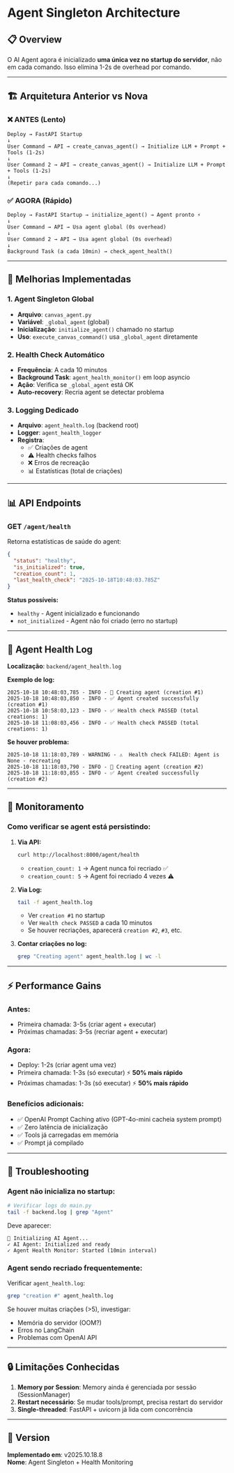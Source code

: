 # Agent Singleton Architecture

## 📋 Overview

O AI Agent agora é inicializado **uma única vez no startup do servidor**, não em cada comando. Isso elimina 1-2s de overhead por comando.

---

## 🏗️ Arquitetura Anterior vs Nova

### ❌ **ANTES (Lento)**
```
Deploy → FastAPI Startup
↓
User Command → API → create_canvas_agent() → Initialize LLM + Prompt + Tools (1-2s)
↓
User Command 2 → API → create_canvas_agent() → Initialize LLM + Prompt + Tools (1-2s)
↓
(Repetir para cada comando...)
```

### ✅ **AGORA (Rápido)**
```
Deploy → FastAPI Startup → initialize_agent() → Agent pronto ⚡
↓
User Command → API → Usa agent global (0s overhead)
↓
User Command 2 → API → Usa agent global (0s overhead)
↓
Background Task (a cada 10min) → check_agent_health()
```

---

## 🚀 Melhorias Implementadas

### 1. **Agent Singleton Global**
- **Arquivo**: `canvas_agent.py`
- **Variável**: `_global_agent` (global)
- **Inicialização**: `initialize_agent()` chamado no startup
- **Uso**: `execute_canvas_command()` usa `_global_agent` diretamente

### 2. **Health Check Automático**
- **Frequência**: A cada 10 minutos
- **Background Task**: `agent_health_monitor()` em loop asyncio
- **Ação**: Verifica se `_global_agent` está OK
- **Auto-recovery**: Recria agent se detectar problema

### 3. **Logging Dedicado**
- **Arquivo**: `agent_health.log` (backend root)
- **Logger**: `agent_health_logger`
- **Registra**:
  - ✅ Criações de agent
  - ⚠️ Health checks falhos
  - ❌ Erros de recreação
  - 📊 Estatísticas (total de criações)

---

## 📊 API Endpoints

### **GET `/agent/health`**
Retorna estatísticas de saúde do agent:

```json
{
  "status": "healthy",
  "is_initialized": true,
  "creation_count": 1,
  "last_health_check": "2025-10-18T10:48:03.785Z"
}
```

**Status possíveis:**
- `healthy` - Agent inicializado e funcionando
- `not_initialized` - Agent não foi criado (erro no startup)

---

## 📝 Agent Health Log

**Localização**: `backend/agent_health.log`

**Exemplo de log:**
```
2025-10-18 10:48:03,785 - INFO - 🚀 Creating agent (creation #1)
2025-10-18 10:48:03,850 - INFO - ✅ Agent created successfully (creation #1)
2025-10-18 10:58:03,123 - INFO - ✅ Health check PASSED (total creations: 1)
2025-10-18 11:08:03,456 - INFO - ✅ Health check PASSED (total creations: 1)
```

**Se houver problema:**
```
2025-10-18 11:18:03,789 - WARNING - ⚠️  Health check FAILED: Agent is None - recreating
2025-10-18 11:18:03,790 - INFO - 🚀 Creating agent (creation #2)
2025-10-18 11:18:03,855 - INFO - ✅ Agent created successfully (creation #2)
```

---

## 🔧 Monitoramento

### **Como verificar se agent está persistindo:**

1. **Via API:**
   ```bash
   curl http://localhost:8000/agent/health
   ```
   
   - `creation_count: 1` → Agent nunca foi recriado ✅
   - `creation_count: 5` → Agent foi recriado 4 vezes ⚠️

2. **Via Log:**
   ```bash
   tail -f agent_health.log
   ```
   
   - Ver `creation #1` no startup
   - Ver `Health check PASSED` a cada 10 minutos
   - Se houver recriações, aparecerá `creation #2`, `#3`, etc.

3. **Contar criações no log:**
   ```bash
   grep "Creating agent" agent_health.log | wc -l
   ```

---

## ⚡ Performance Gains

### **Antes:**
- Primeira chamada: 3-5s (criar agent + executar)
- Próximas chamadas: 3-5s (recriar agent + executar)

### **Agora:**
- Deploy: 1-2s (criar agent uma vez)
- Primeira chamada: 1-3s (só executar) ⚡ **50% mais rápido**
- Próximas chamadas: 1-3s (só executar) ⚡ **50% mais rápido**

### **Benefícios adicionais:**
- ✅ OpenAI Prompt Caching ativo (GPT-4o-mini cacheia system prompt)
- ✅ Zero latência de inicialização
- ✅ Tools já carregadas em memória
- ✅ Prompt já compilado

---

## 🐛 Troubleshooting

### **Agent não inicializa no startup:**
```bash
# Verificar logs do main.py
tail -f backend.log | grep "Agent"
```

Deve aparecer:
```
🤖 Initializing AI Agent...
✓ AI Agent: Initialized and ready
✓ Agent Health Monitor: Started (10min interval)
```

### **Agent sendo recriado frequentemente:**
Verificar `agent_health.log`:
```bash
grep "creation #" agent_health.log
```

Se houver muitas criações (>5), investigar:
- Memória do servidor (OOM?)
- Erros no LangChain
- Problemas com OpenAI API

---

## 🔒 Limitações Conhecidas

1. **Memory por Session**: Memory ainda é gerenciada por sessão (SessionManager)
2. **Restart necessário**: Se mudar tools/prompt, precisa restart do servidor
3. **Single-threaded**: FastAPI + uvicorn já lida com concorrência

---

## 📌 Version

**Implementado em**: v2025.10.18.8  
**Nome**: Agent Singleton + Health Monitoring


